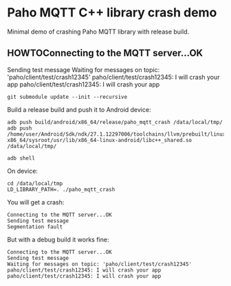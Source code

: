 # Paho MQTT C++ library crash demo

Minimal demo of crashing Paho MQTT library with release build.

## HOWTOConnecting to the MQTT server...OK
Sending test message
Waiting for messages on topic: 'paho/client/test/crash12345'
paho/client/test/crash12345: I will crash your app
paho/client/test/crash12345: I will crash your app

```shell
git submodule update --init --recursive
```

Build a release build and push it to Android device:

```shell
adb push build/android/x86_64/release/paho_mqtt_crash /data/local/tmp/
adb push /home/user/Android/Sdk/ndk/27.1.12297006/toolchains/llvm/prebuilt/linux-x86_64/sysroot/usr/lib/x86_64-linux-android/libc++_shared.so /data/local/tmp/
```

```shell
adb shell
```

On device:
```shell
cd /data/local/tmp
LD_LIBRARY_PATH=. ./paho_mqtt_crash
```

You will get a crash:

```text
Connecting to the MQTT server...OK
Sending test message
Segmentation fault 
```

But with a debug build it works fine:

```text
Connecting to the MQTT server...OK
Sending test message
Waiting for messages on topic: 'paho/client/test/crash12345'
paho/client/test/crash12345: I will crash your app
paho/client/test/crash12345: I will crash your app
```